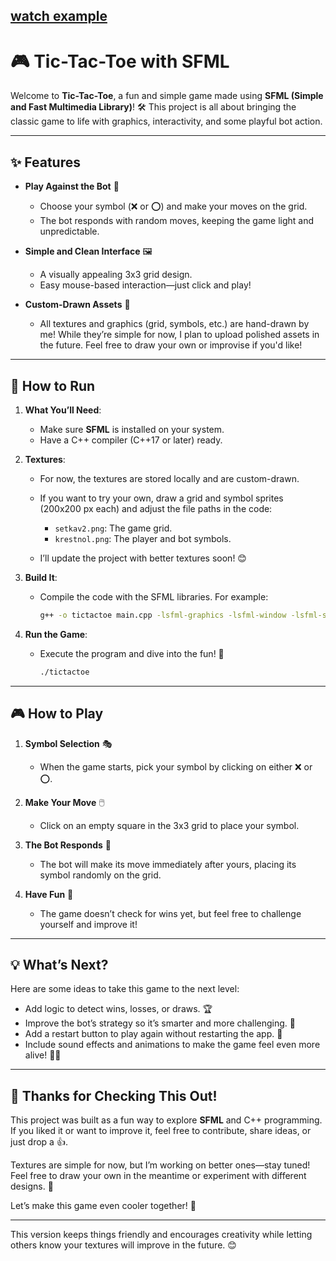 ## [watch example](https://youtu.be/Ne9AgqU6scE)



# 🎮 Tic-Tac-Toe with SFML  

Welcome to **Tic-Tac-Toe**, a fun and simple game made using **SFML (Simple and Fast Multimedia Library)**! 🛠️ This project is all about bringing the classic game to life with graphics, interactivity, and some playful bot action.  

---

## ✨ Features  

- **Play Against the Bot** 🤖  
  - Choose your symbol (❌ or ⭕) and make your moves on the grid.  
  - The bot responds with random moves, keeping the game light and unpredictable.  

- **Simple and Clean Interface** 🖼️  
  - A visually appealing 3x3 grid design.  
  - Easy mouse-based interaction—just click and play!  

- **Custom-Drawn Assets** 🎨  
  - All textures and graphics (grid, symbols, etc.) are hand-drawn by me! While they’re simple for now, I plan to upload polished assets in the future. Feel free to draw your own or improvise if you'd like!  

---

## 🚀 How to Run  

1. **What You’ll Need**:  
   - Make sure **SFML** is installed on your system.  
   - Have a C++ compiler (C++17 or later) ready.  

2. **Textures**:  
   - For now, the textures are stored locally and are custom-drawn.  
   - If you want to try your own, draw a grid and symbol sprites (200x200 px each) and adjust the file paths in the code:  
     - `setkav2.png`: The game grid.  
     - `krestnol.png`: The player and bot symbols.  

   - I’ll update the project with better textures soon! 😊  

3. **Build It**:  
   - Compile the code with the SFML libraries. For example:  
     ```bash  
     g++ -o tictactoe main.cpp -lsfml-graphics -lsfml-window -lsfml-system  
     ```  

4. **Run the Game**:  
   - Execute the program and dive into the fun! 🎉  
     ```bash  
     ./tictactoe  
     ```  

---

## 🎮 How to Play  

1. **Symbol Selection** 🎭  
   - When the game starts, pick your symbol by clicking on either ❌ or ⭕.  

2. **Make Your Move** 🖱️  
   - Click on an empty square in the 3x3 grid to place your symbol.  

3. **The Bot Responds** 🤖  
   - The bot will make its move immediately after yours, placing its symbol randomly on the grid.  

4. **Have Fun** 🎉  
   - The game doesn’t check for wins yet, but feel free to challenge yourself and improve it!  

---

## 💡 What’s Next?  

Here are some ideas to take this game to the next level:  
- Add logic to detect wins, losses, or draws. 🏆  
- Improve the bot’s strategy so it’s smarter and more challenging. 🧠  
- Add a restart button to play again without restarting the app. 🔄  
- Include sound effects and animations to make the game feel even more alive! 🎵✨  

---

## 🙌 Thanks for Checking This Out!  

This project was built as a fun way to explore **SFML** and C++ programming. If you liked it or want to improve it, feel free to contribute, share ideas, or just drop a 👍.  

Textures are simple for now, but I’m working on better ones—stay tuned! Feel free to draw your own in the meantime or experiment with different designs. 🎨  

Let’s make this game even cooler together! 🚀  

---  

This version keeps things friendly and encourages creativity while letting others know your textures will improve in the future. 😊
